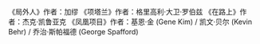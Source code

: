 《局外人》作者：加缪
《项塔兰》作者：格里高利·大卫·罗伯兹
《在路上》作者：杰克·凯鲁亚克
《凤凰项目》作者：基恩·金 (Gene Kim) / 凯文·贝尔 (Kevin Behr) / 乔治·斯帕福德 (George Spafford)